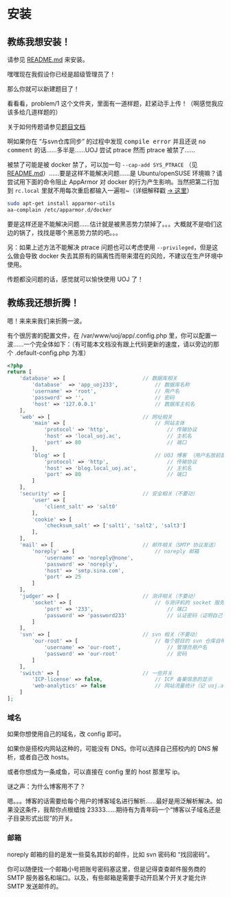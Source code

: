 # 安装

## 教练我想安装！

请参见 [README.md](https://github.com/vfleaking/uoj/blob/master/README.md) 来安装。

嘿嘿现在我假设你已经是超级管理员了！

那么你就可以新建题目了！

看看看，problem/1 这个文件夹，里面有一道样题，赶紧动手上传！（啊感觉我应该多给几道样题的）

关于如何传题请参见[题目文档](problem/)

啊如果你在 “与svn仓库同步” 的过程中发现 <samp>compile error</samp> 并且还说 <samp>no comment</samp> 的话……多半是……UOJ 尝试 ptrace 然而 ptrace 被禁了……

被禁了可能是被 docker 禁了，可以加一句 `--cap-add SYS_PTRACE` （见 [README.md](https://github.com/vfleaking/uoj/blob/master/README.md)）……要是这样不能解决问题……是 Ubuntu/openSUSE 环境嘛？请尝试用下面的命令阻止 AppArmor 对 docker 的行为产生影响。当然把第二行加到 `rc.local` 里就不用每次重启都输入一遍啦~（详细解释戳 [→ 这里](https://github.com/docker/docker/issues/7276)）

```sh
sudo apt-get install apparmor-utils
aa-complain /etc/apparmor.d/docker
```

要是这样还是不能解决问题……估计就是被黑恶势力禁掉了。。。大概就不是咱们这边的锅了，找找是哪个黑恶势力禁的吧。。。

另：如果上述方法不能解决 ptrace 问题也可以考虑使用 `--privileged`，但是这么做会导致 docker 失去其原有的隔离性而带来潜在的风险，不建议在生产环境中使用。

传题都没问题的话，感觉就可以愉快使用 UOJ 了！

## 教练我还想折腾！

嗯！来来来我们来折腾一波。

有个很厉害的配置文件，在 /var/www/uoj/app/.config.php 里，你可以配置一波……一个完全体如下：（有可能本文档没有跟上代码更新的速度，请以旁边的那个 .default-config.php 为准）

```php
<?php
return [
	'database' => [                         // 数据库相关
		'database'  => 'app_uoj233',            // 数据库名称
		'username' => 'root',                   // 用户名
		'password' => '',                       // 密码
		'host' => '127.0.0.1'                   // 数据库主机名
	],
	'web' => [                              // 网址相关
		'main' => [                             // 网站主体
			'protocol' => 'http',                   // 传输协议
			'host' => 'local_uoj.ac',               // 主机名
			'port' => 80                            // 端口
		],
		'blog' => [                             // UOJ 博客 （用户名放前面之后成为完整的域名）
			'protocol' => 'http',                   // 传输协议
			'host' => 'blog.local_uoj.ac',          // 主机名
			'port' => 80                            // 端口
		]
	],
	'security' => [                         // 安全相关（不要动）
		'user' => [
			'client_salt' => 'salt0'
		],
		'cookie' => [
			'checksum_salt' => ['salt1', 'salt2', 'salt3']
		],
	],
	'mail' => [                             // 邮件相关（SMTP 协议发送）
		'noreply' => [                          // noreply 邮箱
			'username' => 'noreply@none',
			'password' => 'noreply',
			'host' => 'smtp.sina.com',
			'port' => 25
		]
	],
	'judger' => [                           // 测评相关（不要动）
		'socket' => [                           // 与测评机的 socket 服务器通讯的设置
			'port' => '233',                        // 端口
			'password' => 'password233'             // 认证密码（证明自己 UOJ 服务器）
		]
	],
	'svn' => [                              // svn 相关（不要动）
		'our-root' => [                         // 每个题目的 svn 仓库自带的仓库管理员
			'username' => 'our-root',               // 管理员用户名
			'password' => 'our-root'                // 密码
		]
	],
	'switch' => [                           // 一些开关
		'ICP-license' => false,                 // ICP 备案信息的显示
		'web-analytics' => false                // 网站流量统计（记 uoj.ac 名下……想统计自己的得改代码）
	]
];
```

### 域名
如果你想使用自己的域名，改 config 即可。

如果你是搭校内网站这种的，可能没有 DNS。你可以选择自己搭校内的 DNS 解析，或者自己改 hosts。

或者你想成为一条咸鱼，可以直接在 config 里的 host 那里写 ip。

谜之声：为什么博客用不了？

嗯。。。博客的话需要给每个用户的博客域名进行解析……最好是用泛解析解决。如果没这条件，我帮你点根蜡烛 23333……期待有为青年码一个“博客以子域名还是子目录形式出现”的开关。

### 邮箱
noreply 邮箱的目的是发一些莫名其妙的邮件，比如 svn 密码和 “找回密码”。

你可以随便找一个邮箱小号把账号密码塞这里，但是记得查查邮件服务商的 SMTP 服务器名和端口。以及，有些邮箱是需要手动开启某个开关才能允许 SMTP 发送邮件的。
